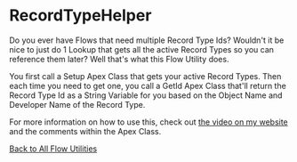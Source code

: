 # RecordTypeHelper
Do you ever have Flows that need multiple Record Type Ids? Wouldn't it be nice to just do 1 Lookup that gets all the active Record Types so you can reference them later? Well that's what this Flow Utility does.

You first call a Setup Apex Class that gets your active Record Types. Then each time you need to get one, you call a GetId Apex Class that'll return the Record Type Id as a String Variable for you based on the Object Name and Developer Name of the Record Type.  

For more information on how to use this, check out [the video on my website](http://brettbarlow.com) and the comments within the Apex Class.  

[Back to All Flow Utilities](/../../)
